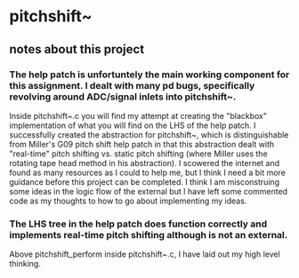 # pitchshift~

## notes about this project

### The help patch is unfortuntely the main working component for this assignment. I dealt with many pd bugs, specifically revolving around ADC/signal inlets into pitchshift~.

Inside pitchshift~.c you will find my attempt at creating the "blackbox" implementation of what you will find on the LHS of the help patch. I successfully created the abstraction for pitchshift~, which is distinguishable from Miller's G09 pitch shift help patch in that this abstraction dealt with "real-time" pitch shifting vs. static pitch shifting (where Miller uses the rotating tape head method in his abstraction). I scowered the internet and found as many resources as I could to help me, but I think I need a bit more guidance before this project can be completed. I think I am misconstruing some ideas in the logic flow of the external but I have left some commented code as my thoughts to how to go about implementing my ideas. 


### The LHS tree in the help patch does function correctly and implements real-time pitch shifting although is not an external.

Above pitchshift_perform inside pitchshift~.c, I have laid out my high level thinking. 

